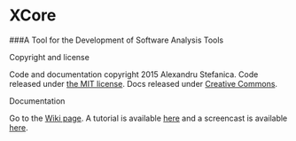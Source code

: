 # XCore
###A Tool for the Development of Software Analysis Tools

Copyright and license

Code and documentation copyright 2015 Alexandru Stefanica. Code released under [the MIT license](https://github.com/SAlexandru/Corex/blob/master/Licence). Docs released under [Creative Commons](https://github.com/SAlexandru/Corex/blob/master/Licence).

Documentation

Go to the [Wiki page](https://github.com/SAlexandru/XCore/wiki). A tutorial is available [here](https://github.com/SAlexandru/XCore/wiki/Tutorial-1-:-Basic-Usage) and a screencast is available [here](https://youtu.be/hS__IvbJeQk).
